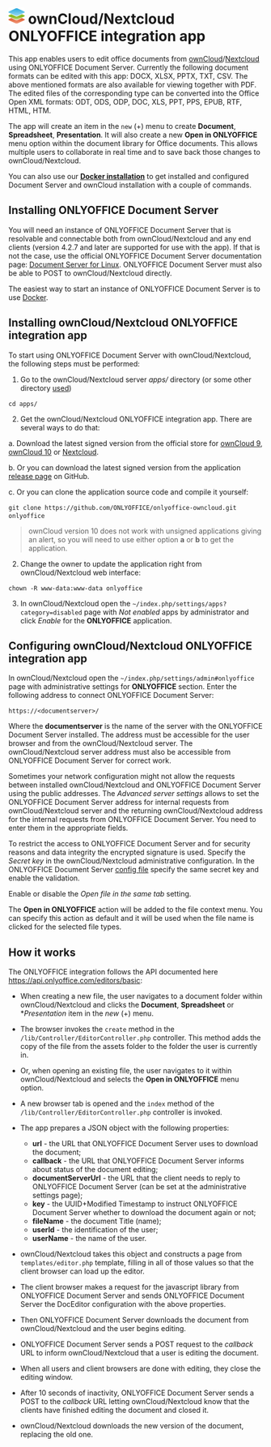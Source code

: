 # ![](screenshots/icon.png) ownCloud/Nextcloud ONLYOFFICE integration app

This app enables users to edit office documents from [ownCloud](https://owncloud.com)/[Nextcloud](https://nextcloud.com) using ONLYOFFICE Document Server. Currently the following document formats can be edited with this app: DOCX, XLSX, PPTX, TXT, CSV. The above mentioned formats are also available for viewing together with PDF. The edited files of the corresponding type can be converted into the Office Open XML formats: ODT, ODS, ODP, DOC, XLS, PPT, PPS, EPUB, RTF, HTML, HTM.

The app will create an item in the `new` (+) menu to create **Document**, **Spreadsheet**, **Presentation**. It will also create a new **Open in ONLYOFFICE** menu option within the document library for Office documents. This allows multiple users to collaborate in real time and to save back those changes to ownCloud/Nextcloud.

You can also use our **[Docker installation](https://github.com/ONLYOFFICE/docker-onlyoffice-owncloud)** to get installed and configured Document Server and ownCloud installation with a couple of commands.

## Installing ONLYOFFICE Document Server

You will need an instance of ONLYOFFICE Document Server that is resolvable and connectable both from ownCloud/Nextcloud and any end clients (version 4.2.7 and later are supported for use with the app). If that is not the case, use the official ONLYOFFICE Document Server documentation page: [Document Server for Linux](http://helpcenter.onlyoffice.com/server/linux/document/linux-installation.aspx). ONLYOFFICE Document Server must also be able to POST to ownCloud/Nextcloud directly.

The easiest way to start an instance of ONLYOFFICE Document Server is to use [Docker](https://github.com/ONLYOFFICE/Docker-DocumentServer).



## Installing ownCloud/Nextcloud ONLYOFFICE integration app

To start using ONLYOFFICE Document Server with ownCloud/Nextcloud, the following steps must be performed:

1. Go to the ownCloud/Nextcloud server _apps/_ directory (or some other directory [used](https://doc.owncloud.org/server/9.0/admin_manual/installation/apps_management_installation.html#using-custom-app-directories))
```
cd apps/
```

2. Get the ownCloud/Nextcloud ONLYOFFICE integration app. There are several ways to do that:

a. Download the latest signed version from the official store for [ownCloud 9](https://apps.owncloud.com/content/show.php?content=174798), [ownCloud 10](https://marketplace.owncloud.com/apps/onlyoffice) or [Nextcloud](https://apps.nextcloud.com/apps/onlyoffice).

b. Or you can download the latest signed version from the application [release page](https://github.com/ONLYOFFICE/onlyoffice-owncloud/releases) on GitHub.

c. Or you can clone the application source code and compile it yourself: 
```
git clone https://github.com/ONLYOFFICE/onlyoffice-owncloud.git onlyoffice
```

> ownCloud version 10 does not work with unsigned applications giving an alert, so you will need to use either option **a** or **b** to get the application.

2. Change the owner to update the application right from ownCloud/Nextcloud web interface:
```
chown -R www-data:www-data onlyoffice
```

3. In ownCloud/Nextcloud open the `~/index.php/settings/apps?category=disabled` page with _Not enabled_ apps by administrator and click _Enable_ for the **ONLYOFFICE** application.



## Configuring ownCloud/Nextcloud ONLYOFFICE integration app

In ownCloud/Nextcloud open the `~/index.php/settings/admin#onlyoffice` page with administrative settings for **ONLYOFFICE** section. Enter the following address to connect ONLYOFFICE Document Server:

```
https://<documentserver>/
```

Where the **documentserver** is the name of the server with the ONLYOFFICE Document Server installed. The address must be accessible for the user browser and from the ownCloud/Nextcloud server. The ownCloud/Nextcloud server address must also be accessible from ONLYOFFICE Document Server for correct work.

Sometimes your network configuration might not allow the requests between installed ownCloud/Nextcloud and ONLYOFFICE Document Server using the public addresses. The _Advanced server settings_ allows to set the ONLYOFFICE Document Server address for internal requests from ownCloud/Nextcloud server and the returning ownCloud/Nextcloud address for the internal requests from ONLYOFFICE Document Server. You need to enter them in the appropriate fields.

To restrict the access to ONLYOFFICE Document Server and for security reasons and data integrity the encrypted signature is used. Specify the _Secret key_ in the ownCloud/Nextcloud administrative configuration. In the ONLYOFFICE Document Server [config file](https://api.onlyoffice.com/editors/signature/) specify the same secret key and enable the validation.

Enable or disable the _Open file in the same tab_ setting.

The **Open in ONLYOFFICE** action will be added to the file context menu. You can specify this action as default and it will be used when the file name is clicked for the selected file types.



## How it works

The ONLYOFFICE integration follows the API documented here https://api.onlyoffice.com/editors/basic:

* When creating a new file, the user navigates to a document folder within ownCloud/Nextcloud and clicks the **Document**, **Spreadsheet** or **Presentation* item in the _new_ (+) menu.

* The browser invokes the `create` method in the `/lib/Controller/EditorController.php` controller. This method adds the copy of the file from the assets folder to the folder the user is currently in.

* Or, when opening an existing file, the user navigates to it within ownCloud/Nextcloud and selects the **Open in ONLYOFFICE** menu option.

* A new browser tab is opened and the `index` method of the `/lib/Controller/EditorController.php` controller is invoked.

* The app prepares a JSON object with the following properties:

  * **url** - the URL that ONLYOFFICE Document Server uses to download the document;
  * **callback** - the URL that ONLYOFFICE Document Server informs about status of the document editing;
  * **documentServerUrl** - the URL that the client needs to reply to ONLYOFFICE Document Server (can be set at the administrative settings page);
  * **key** - the UUID+Modified Timestamp to instruct ONLYOFFICE Document Server whether to download the document again or not;
  * **fileName** - the document Title (name);
  * **userId** - the identification of the user;
  * **userName** - the name of the user.

* ownCloud/Nextcloud takes this object and constructs a page from `templates/editor.php` template, filling in all of those values so that the client browser can load up the editor.

* The client browser makes a request for the javascript library from ONLYOFFICE Document Server and sends ONLYOFFICE Document Server the DocEditor configuration with the above properties.

* Then ONLYOFFICE Document Server downloads the document from ownCloud/Nextcloud and the user begins editing.

* ONLYOFFICE Document Server sends a POST request to the _callback_ URL to inform ownCloud/Nextcloud that a user is editing the document.

* When all users and client browsers are done with editing, they close the editing window.

* After 10 seconds of inactivity, ONLYOFFICE Document Server sends a POST to the _callback_ URL letting ownCloud/Nextcloud know that the clients have finished editing the document and closed it.

* ownCloud/Nextcloud downloads the new version of the document, replacing the old one.

